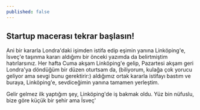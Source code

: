 ```yaml
---
published: false
---
```

## Startup macerası tekrar başlasın!

Ani bir kararla Londra'daki işimden istifa edip eşimin yanına Linköping'e, İsveç'e taşınma kararı aldığımı bir önceki yazımda da belirtmiştim hatırlarsınız. Her hafta Cuma akşam Linköping'e gelip, Pazartesi akşam geri Londra'ya döndüğüm bir düzen oturtsam da, (biliyorum, kulağa çok yorucu geliyor ama sevgi bunu gerektirir:) aldığımız ortak kararla istifayı bastım ve buraya, Linköping'e, sevdiceğimin yanına tamamen yerleştim.

Gelir gelmez ilk yaptığım şey, Linköping'de iş bakmak oldu. Yüz bin nüfuslu, bize göre küçük bir şehir ama İsveç'

